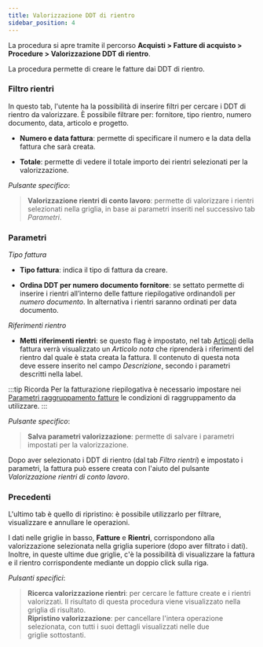 ```yaml
---
title: Valorizzazione DDT di rientro
sidebar_position: 4
---
```


La procedura si apre tramite il percorso **Acquisti > Fatture di acquisto > Procedure > Valorizzazione DDT di rientro**. 

La procedura permette di creare le fatture dai DDT di rientro.

### Filtro rientri

In questo tab, l'utente ha la possibilità di inserire filtri per cercare i DDT di rientro da valorizzare. È possibile filtrare per: fornitore, tipo rientro, numero documento, data, articolo e progetto.

- **Numero e data fattura**: permette di specificare il numero e la data della fattura che sarà creata. 

- **Totale**: permette di vedere il totale importo dei rientri selezionati per la valorizzazione.

*Pulsante specifico*:
 
> **Valorizzazione rientri di conto lavoro**: permette di valorizzare i rientri selezionati nella griglia, in base ai parametri inseriti nel successivo tab *Parametri*.


### Parametri

*Tipo fattura*

- **Tipo fattura**: indica il tipo di fattura da creare.

- **Ordina DDT per numero documento fornitore**: se settato permette di inserire i rientri all’interno delle fatture riepilogative ordinandoli per *numero documento*. In alternativa i rientri saranno ordinati per data documento.  

*Riferimenti rientro*

- **Metti riferimenti rientri**: se questo flag è impostato, nel tab [Articoli](/docs/purchase/purchase-invoices/insert-purchase-invoice/purchase-invoice) della fattura verrà visualizzato un *Articolo nota* che riprenderà i riferimenti del rientro dal quale è stata creata la fattura. Il contenuto di questa nota deve essere inserito nel campo *Descrizione*, secondo i parametri descritti nella label. 

:::tip Ricorda
Per la fatturazione riepilogativa è necessario impostare nei [Parametri raggruppamento fatture](/docs/configurations/parameters/purchase/invoice-grouping/) le condizioni di raggruppamento da utilizzare. 
:::

*Pulsante specifico*: 

> **Salva parametri valorizzazione**: permette di salvare i parametri impostati per la valorizzazione.

Dopo aver selezionato i DDT di rientro (dal tab *Filtro rientri*) e impostato i parametri, la fattura può essere creata con l'aiuto del pulsante *Valorizzazione rientri di conto lavoro*.

### Precedenti

L'ultimo tab è quello di ripristino: è possibile utilizzarlo per filtrare, visualizzare e annullare le operazioni.

I dati nelle griglie in basso, **Fatture** e **Rientri**, corrispondono alla valorizzazione selezionata nella griglia superiore (dopo aver filtrato i dati). Inoltre, in queste ultime due griglie, c'è la possibilità di visualizzare la fattura e il rientro corrispondente mediante un doppio click sulla riga.

*Pulsanti specifici*:
> **Ricerca valorizzazione rientri**: per cercare le fatture create e i rientri valorizzati. Il risultato di questa procedura viene visualizzato nella griglia di risultato.    
> **Ripristino valorizzazione**: per cancellare l'intera operazione selezionata, con tutti i suoi dettagli visualizzati nelle due griglie sottostanti.

